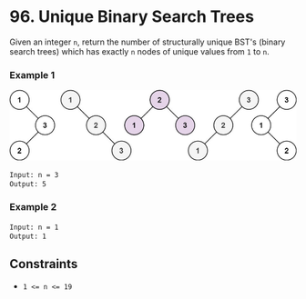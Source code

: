 # 96. Unique Binary Search Trees

Given an integer `n`, return the number of structurally unique BST's
(binary search trees) which has exactly `n` nodes of unique values from `1` to `n`.

### Example 1
![Example1.png](Example1.png)
```
Input: n = 3
Output: 5
```

### Example 2
```
Input: n = 1
Output: 1
```

## Constraints 
* `1 <= n <= 19`
